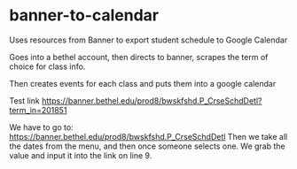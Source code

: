 # banner-to-calendar
Uses resources from Banner to export student schedule to Google Calendar

Goes into a bethel account, then directs to banner, scrapes the term of choice for class info.

Then creates events for each class and puts them into a google calendar

Test link
https://banner.bethel.edu/prod8/bwskfshd.P_CrseSchdDetl?term_in=201851

We have to go to: https://banner.bethel.edu/prod8/bwskfshd.P_CrseSchdDetl
Then we take all the dates from the menu, and then once someone selects one. We grab the value and input it into the link on line 9.
